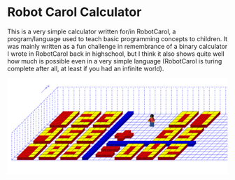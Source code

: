 # Robot Carol Calculator
This is a very simple calculator written for/in RobotCarol, a program/language used to teach basic programming concepts to children. It was mainly written as a fun challenge in remembrance of a binary calculator I wrote in RobotCarol back in highschool, but I think it also shows quite well how much is possible even in a very simple language (RobotCarol is turing complete after all, at least if you had an infinite world).

![Example of the calculator world after a calculation](example.png)
